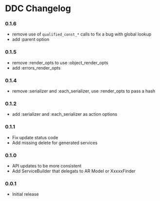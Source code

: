 # DDC Changelog

### 0.1.6

* remove use of `qualified_const_*` calls to fix a bug with global lookup
* add :parent option

### 0.1.5

* remove :render_opts to use :object_render_opts
* add :errors_render_opts

### 0.1.4

* remove :serializer and :each_serializer,  use :render_opts to pass a hash

### 0.1.2

* add :serializer and :each_serializer as action options

### 0.1.1

* Fix update status code
* Add missing delete for generated services

### 0.1.0

* API updates to be more consistent
* Add ServiceBuilder that delegats to AR Model or XxxxxFinder

### 0.0.1

* Initial release
